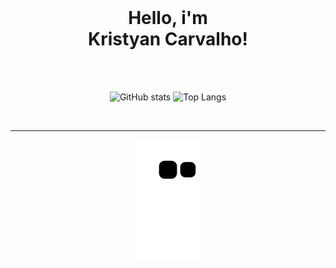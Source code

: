 <Br />

<div>
<h1 align="center">Hello, i'm <br /> Kristyan Carvalho!</h1>
</div>

<Br />

<Br />
  
<div align="center">

![GitHub stats](https://github-readme-stats.vercel.app/api?username=kriscrv&show_icons=true&theme=tokyonight)
![Top Langs](https://github-readme-stats.vercel.app/api/top-langs/?username=kriscrv&theme=tokyonight)

</div>
  
<br />
 
<hr />

<div align="center">
  
![Snake animation](https://github.com/kriscrv/kriscrv/blob/output/github-contribution-grid-snake.svg)

</div>
  
<br />

